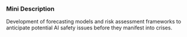 ### Mini Description

Development of forecasting models and risk assessment frameworks to anticipate potential AI safety issues before they manifest into crises.
